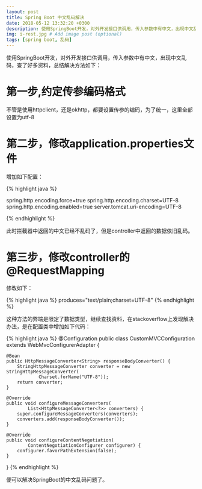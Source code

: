 ```yaml
---
layout: post
title: Spring Boot 中文乱码解决
date: 2018-05-12 13:32:20 +0300
description: 使用SpringBoot开发，对外开发接口供调用，传入参数中有中文，出现中文乱码，是一件很头疼是事情，下面就spring boot乱码问题进行探讨希望给入门spring boot 的朋友们帮助。 # Add post description (optional)
img: i-rest.jpg # Add image post (optional)
tags: [spring boot, 乱码]
---
```

使用SpringBoot开发，对外开发接口供调用，传入参数中有中文，出现中文乱码，查了好多资料，总结解决方法如下：

# 第一步,约定传参编码格式
不管是使用httpclient，还是okhttp，都要设置传参的编码，为了统一，这里全部设置为utf-8

# 第二步，修改application.properties文件

增加如下配置：

{% highlight java %}

spring.http.encoding.force=true
spring.http.encoding.charset=UTF-8
spring.http.encoding.enabled=true
server.tomcat.uri-encoding=UTF-8

{% endhighlight %}

此时拦截器中返回的中文已经不乱码了，但是controller中返回的数据依旧乱码。

# 第三步，修改controller的@RequestMapping

修改如下：

{% highlight java %}
produces="text/plain;charset=UTF-8"
{% endhighlight %}

这种方法的弊端是限定了数据类型，继续查找资料，在stackoverflow上发现解决办法，是在配置类中增加如下代码：

{% highlight java %}
@Configuration
public class CustomMVCConfiguration extends WebMvcConfigurerAdapter {

    @Bean
    public HttpMessageConverter<String> responseBodyConverter() {
        StringHttpMessageConverter converter = new StringHttpMessageConverter(
                Charset.forName("UTF-8"));
        return converter;
    }

    @Override
    public void configureMessageConverters(
            List<HttpMessageConverter<?>> converters) {
        super.configureMessageConverters(converters);
        converters.add(responseBodyConverter());
    }

    @Override
    public void configureContentNegotiation(
            ContentNegotiationConfigurer configurer) {
        configurer.favorPathExtension(false);
    }
}
{% endhighlight %}

便可以解决SpringBoot的中文乱码问题了。
